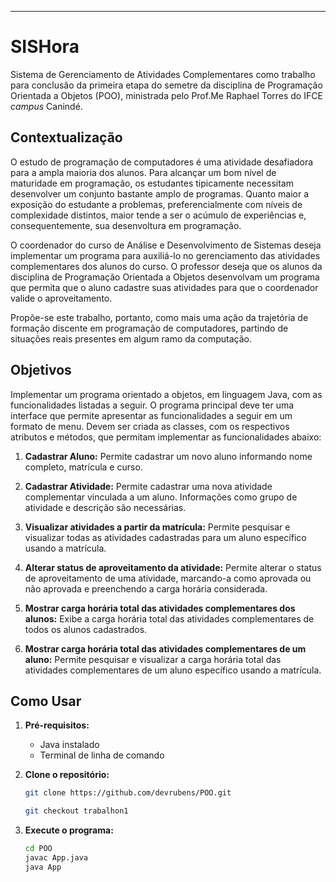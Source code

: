 
---

# SISHora

Sistema de Gerenciamento de Atividades Complementares como trabalho para conclusão da primeira etapa do semetre da disciplina de Programação Orientada a Objetos (POO), ministrada pelo Prof.Me Raphael Torres do IFCE _campus_ Canindé.


## Contextualização

O estudo de programação de computadores é uma atividade desafiadora para a ampla maioria dos alunos. Para alcançar um bom nível de maturidade em programação, os estudantes tipicamente necessitam desenvolver um conjunto bastante amplo de programas. Quanto maior a exposição do estudante a problemas, preferencialmente com níveis de complexidade distintos, maior tende a ser o acúmulo de experiências e, consequentemente, sua desenvoltura em programação.

O coordenador do curso de Análise e Desenvolvimento de Sistemas deseja implementar um programa para auxiliá-lo no gerenciamento das atividades complementares dos alunos do curso. O professor deseja que os alunos da disciplina de Programação Orientada a Objetos desenvolvam um programa que permita que o aluno cadastre suas atividades para que o coordenador valide o aproveitamento.

Propõe-se este trabalho, portanto, como mais uma ação da trajetória de formação discente em programação de computadores, partindo de situações reais presentes em algum ramo da computação.

## Objetivos

Implementar um programa orientado a objetos, em linguagem Java, com as funcionalidades listadas a seguir. O programa principal deve ter uma interface que permite apresentar as
funcionalidades a seguir em um formato de menu. Devem ser criada as classes, com os respectivos atributos e métodos, que permitam implementar as funcionalidades abaixo:

1. **Cadastrar Aluno:** Permite cadastrar um novo aluno informando nome completo, matrícula e curso.

2. **Cadastrar Atividade:** Permite cadastrar uma nova atividade complementar vinculada a um aluno. Informações como grupo de atividade e descrição são necessárias.

3. **Visualizar atividades a partir da matrícula:** Permite pesquisar e visualizar todas as atividades cadastradas para um aluno específico usando a matrícula.

4. **Alterar status de aproveitamento da atividade:** Permite alterar o status de aproveitamento de uma atividade, marcando-a como aprovada ou não aprovada e preenchendo a carga horária considerada.

5. **Mostrar carga horária total das atividades complementares dos alunos:** Exibe a carga horária total das atividades complementares de todos os alunos cadastrados.

6. **Mostrar carga horária total das atividades complementares de um aluno:** Permite pesquisar e visualizar a carga horária total das atividades complementares de um aluno específico usando a matrícula.

## Como Usar

1. **Pré-requisitos:**
   - Java instalado
   - Terminal de linha de comando

2. **Clone o repositório:**
   ```bash
   git clone https://github.com/devrubens/POO.git

   git checkout trabalhon1
   ```

3. **Execute o programa:**
   ```bash
   cd POO
   javac App.java
   java App
   ```

